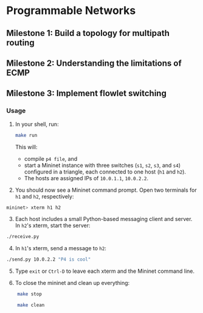 # Programmable Networks

## Milestone 1: Build a topology for multipath routing

## Milestone 2: Understanding the limitations of ECMP

## Milestone 3: Implement flowlet switching

### Usage

1. In your shell, run:

    ```bash
    make run
    ```

    This will:

    - compile `p4 file`, and
    - start a Mininet instance with three switches (`s1`, `s2`, `s3`, and `s4`) configured
      in a triangle, each connected to one host (`h1` and `h2`).
    - The hosts are assigned IPs of `10.0.1.1`, `10.0.2.2`.

2. You should now see a Mininet command prompt. Open two terminals for `h1` and `h2`, respectively:

```bash
mininet> xterm h1 h2
```

3. Each host includes a small Python-based messaging client and server. In
   `h2`'s xterm, start the server:

```bash
./receive.py
```

4. In `h1`'s xterm, send a message to `h2`:

```bash
./send.py 10.0.2.2 "P4 is cool"
```

5. Type `exit` or `Ctrl-D` to leave each xterm and the Mininet command line.

6. To close the mininet and clean up everything:

```bash
    make stop
```

```bash
    make clean
```
